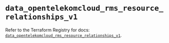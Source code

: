 # `data_opentelekomcloud_rms_resource_relationships_v1`

Refer to the Terraform Registry for docs: [`data_opentelekomcloud_rms_resource_relationships_v1`](https://registry.terraform.io/providers/opentelekomcloud/opentelekomcloud/1.36.49/docs/data-sources/rms_resource_relationships_v1).
